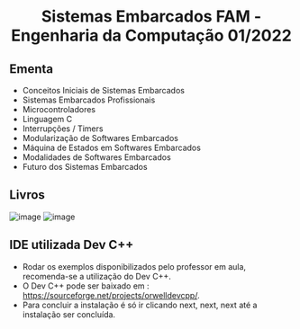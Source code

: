 <h1 align="center">
    Sistemas Embarcados FAM - Engenharia da Computação 01/2022
</h1>

## Ementa
- Conceitos Iniciais de Sistemas Embarcados
- Sistemas Embarcados Profissionais
- Microcontroladores
- Linguagem C
- Interrupções / Timers
- Modularização de Softwares Embarcados
- Máquina de Estados em Softwares Embarcados
- Modalidades de Softwares Embarcados
- Futuro dos Sistemas Embarcados

## Livros
![image](https://user-images.githubusercontent.com/70485830/147891391-f25fb127-7009-458c-b8f2-a20edb845c05.png)       ![image](https://user-images.githubusercontent.com/70485830/147891401-57137528-1d62-44e2-847d-cf47ae00883d.png)

## IDE utilizada Dev C++
- Rodar os exemplos disponibilizados pelo professor em aula, recomenda-se a utilização do Dev C++.
- O Dev C++ pode ser baixado em : https://sourceforge.net/projects/orwelldevcpp/.
- Para concluir a instalação é só ir clicando next, next, next até a instalação ser concluída. 
